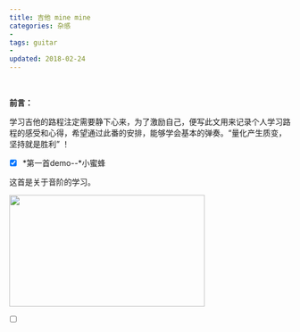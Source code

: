 ```yaml
---
title: 吉他 mine mine
categories: 杂感
- 
tags: guitar
- 
updated: 2018-02-24
---
```


​	

**前言：**

​	学习吉他的路程注定需要静下心来，为了激励自己，便写此文用来记录个人学习路程的感受和心得，希望通过此番的安排，能够学会基本的弹奏。“量化产生质变，坚持就是胜利” ！

- [x] *第一首demo--*小蜜蜂

这首是关于音阶的学习。

<img src="{{ site.url }}/assets//blog_images/小蜜蜂.png" width="350px" height="200px"/>

- [ ] ​